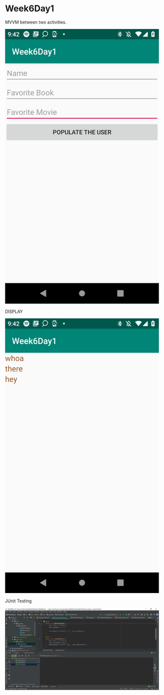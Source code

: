 # Week6Day1
MVVM between two activities.


![alt text](https://github.com/elufire/Week6Day1/blob/master/UserInput.png)


DISPLAY


![alt text](https://github.com/elufire/Week6Day1/blob/master/Display.png)


JUnit Testing

![alt text](https://github.com/elufire/Week6Day1/blob/master/JUnitTests.png)
